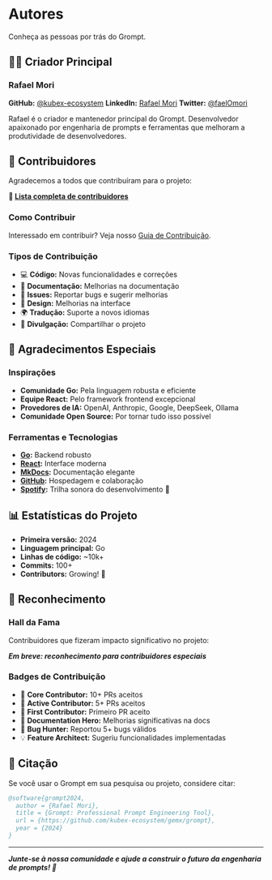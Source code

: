# Autores

Conheça as pessoas por trás do Grompt.

## 👨‍💻 Criador Principal

### Rafael Mori

**GitHub:** [@kubex-ecosystem](https://github.com/kubex-ecosystem)
**LinkedIn:** [Rafael Mori](https://www.linkedin.com/in/rafa-mori/)
**Twitter:** [@faelOmori](https://twitter.com/faelOmori)

Rafael é o criador e mantenedor principal do Grompt. Desenvolvedor apaixonado por engenharia de prompts e ferramentas que melhoram a produtividade de desenvolvedores.

## 🤝 Contribuidores

Agradecemos a todos que contribuíram para o projeto:

**🔗 [Lista completa de contribuidores](https://github.com/kubex-ecosystem/gemx/grompt/contributors)**

### Como Contribuir

Interessado em contribuir? Veja nosso [Guia de Contribuição](../development/contributing.md).

### Tipos de Contribuição

- 💻 **Código:** Novas funcionalidades e correções
- 📝 **Documentação:** Melhorias na documentação
- 🐛 **Issues:** Reportar bugs e sugerir melhorias
- 🎨 **Design:** Melhorias na interface
- 🌍 **Tradução:** Suporte a novos idiomas
- 📢 **Divulgação:** Compartilhar o projeto

## 🙏 Agradecimentos Especiais

### Inspirações

- **Comunidade Go:** Pela linguagem robusta e eficiente
- **Equipe React:** Pelo framework frontend excepcional
- **Provedores de IA:** OpenAI, Anthropic, Google, DeepSeek, Ollama
- **Comunidade Open Source:** Por tornar tudo isso possível

### Ferramentas e Tecnologias

- **[Go](https://golang.org):** Backend robusto
- **[React](https://reactjs.org):** Interface moderna
- **[MkDocs](https://mkdocs.org):** Documentação elegante
- **[GitHub](https://github.com):** Hospedagem e colaboração
- **[Spotify](https://spotify.com):** Trilha sonora do desenvolvimento 🎵

## 📊 Estatísticas do Projeto

- **Primeira versão:** 2024
- **Linguagem principal:** Go
- **Linhas de código:** ~10k+
- **Commits:** 100+
- **Contributors:** Growing! 🚀

## 🌟 Reconhecimento

### Hall da Fama

Contribuidores que fizeram impacto significativo no projeto:

**_Em breve: reconhecimento para contribuidores especiais_**

### Badges de Contribuição

- 🥇 **Core Contributor:** 10+ PRs aceitos
- 🥈 **Active Contributor:** 5+ PRs aceitos
- 🥉 **First Contributor:** Primeiro PR aceito
- 📝 **Documentation Hero:** Melhorias significativas na docs
- 🐛 **Bug Hunter:** Reportou 5+ bugs válidos
- 💡 **Feature Architect:** Sugeriu funcionalidades implementadas

## 💬 Citação

Se você usar o Grompt em sua pesquisa ou projeto, considere citar:

```bibtex
@software{grompt2024,
  author = {Rafael Mori},
  title = {Grompt: Professional Prompt Engineering Tool},
  url = {https://github.com/kubex-ecosystem/gemx/grompt},
  year = {2024}
}
```

---

_**Junte-se à nossa comunidade e ajude a construir o futuro da engenharia de prompts! 🚀**_
